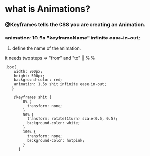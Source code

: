 # what is Animations?

### @Keyframes tells the CSS you are creating an Animation.

### animation: 10.5s "keyframeName" infinite ease-in-out;

1. define the name of the animation.

it needs two steps => "from" and "to" || % %

```
.box{
    width: 500px;
    height: 500px;
    background-color: red;
    animation: 1.5s shit infinite ease-in-out;
   }

    @keyframes shit {
        0% {
          transform: none;
        }
        50% {
          transform: rotate(1turn) scale(0.5, 0.5);
          background-color: white;
        }
        100% {
          transform: none;
          background-color: hotpink;
        }
      }
```
